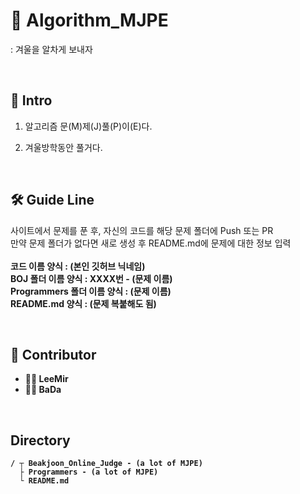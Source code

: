 # 🍗 Algorithm_MJPE
: 겨울을 알차게 보내자

<br>

## 🎈 Intro

1. 알고리즘 문(M)제(J)풀(P)이(E)다.

2. 겨울방학동안 풀거다.

<br>

## 🛠 Guide Line
사이트에서 문제를 푼 후, 자신의 코드를 해당 문제 폴더에 Push 또는 PR<br>
만약 문제 폴더가 없다면 새로 생성 후 README.md에 문제에 대한 정보 입력<br><br>
<b>코드 이름 양식 : (본인 깃허브 닉네임)<br>
<b>BOJ 폴더 이름 양식 : XXXX번 - (문제 이름)<br>
<b>Programmers 폴더 이름 양식 : (문제 이름)<br>
<b>README.md 양식 : (문제 복붙해도 됨)

<br>

## 👫 Contributor

* 🧗‍♂️ LeeMir
* 🧗‍♀️ BaDa

<br>

## Directory
```
/ ┬ Beakjoon_Online_Judge - (a lot of MJPE)
  ├ Programmers - (a lot of MJPE)
  └ README.md
```

